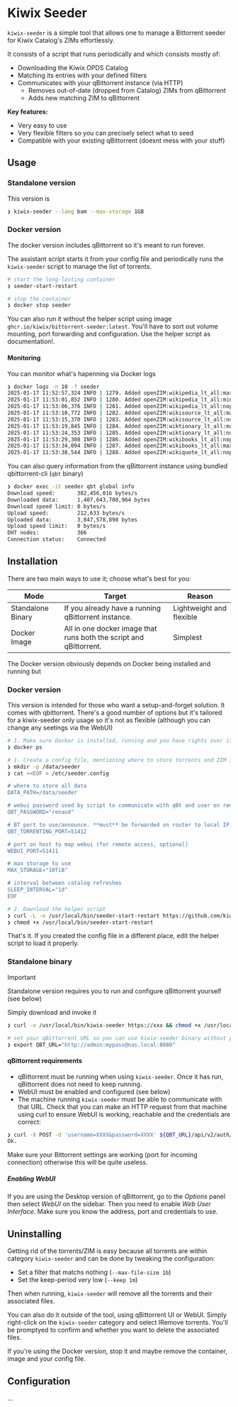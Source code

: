 # Kiwix Seeder

`kiwix-seeder` is a simple tool that allows one to manage a Bittorrent seeder for Kiwix Catalog's ZIMs effortlessly.

It 	consists of a script that runs periodically and which consists mostly of:

- Downloading the Kiwix OPDS Catalog
- Matching its entries with your defined filters
- Communicates with your qBittorrent instance (via HTTP)
  - Removes out-of-date (dropped from Catalog) ZIMs from qBittorrent
  - Adds new matching ZIM to qBittorrent

**Key features:**

- Very easy to use
- Very flexible filters so you can precisely select what to seed
- Compatible with your existing qBittorrent (doesnt mess with your stuff)

## Usage

### Standalone version

This version is 

```sh
❯ kiwix-seeder --lang bam --max-storage 1GB
```

### Docker version

The docker version includes qBittorrent so it's meant to run forever.

The assistant script starts it from your config file and periodically runs the `kiwix-seeder` script to manage the list of torrents.

```sh
# start the long-lasting container
❯ seeder-start-restart

# stop the container
❯ docker stop seeder
```

You can also run it without the helper script using image `ghcr.io/kiwix/bittorrent-seeder:latest`. You'll have to sort out volume mounting, port forwarding and configuration. Use the helper script as documentation!.

#### Monitoring

You can monitor what's hapenning via Docker logs

```sh
❯ docker logs -n 10 -f seeder
2025-01-17 11:52:57,324 INFO | 1279. Added openZIM:wikipedia_lt_all:maxi @ 2024-06-14 (2.2 GiB)
2025-01-17 11:53:01,852 INFO | 1280. Added openZIM:wikipedia_lt_all:mini @ 2024-06-13 (294.03 MiB)
2025-01-17 11:53:06,376 INFO | 1281. Added openZIM:wikipedia_lt_all:nopic @ 2024-06-14 (669.17 MiB)
2025-01-17 11:53:10,772 INFO | 1282. Added openZIM:wikisource_lt_all:maxi @ 2024-06-16 (7.85 MiB)
2025-01-17 11:53:15,370 INFO | 1283. Added openZIM:wikisource_lt_all:nopic @ 2024-06-16 (7.13 MiB)
2025-01-17 11:53:19,845 INFO | 1284. Added openZIM:wiktionary_lt_all:maxi @ 2024-05-11 (704.35 MiB)
2025-01-17 11:53:24,353 INFO | 1285. Added openZIM:wiktionary_lt_all:nopic @ 2024-05-11 (687.87 MiB)
2025-01-17 11:53:29,308 INFO | 1286. Added openZIM:wikibooks_lt_all:nopic @ 2024-06-26 (100.94 MiB)
2025-01-17 11:53:34,094 INFO | 1287. Added openZIM:wikibooks_lt_all:maxi @ 2024-06-26 (107.22 MiB)
2025-01-17 11:53:38,544 INFO | 1288. Added openZIM:wikiquote_lt_all:nopic @ 2024-06-16 (6.12 MiB)
```

You can also query information from the qBittorrent instance using bundled qbittorrent-cli (`qbt` binary)

```sh
❯ docker exec -it seeder qbt global info
Download speed:       382,456,016 bytes/s
Downloaded data:      1,407,643,708,964 bytes
Download speed limit: 0 bytes/s
Upload speed:         212,633 bytes/s
Uploaded data:        3,847,578,898 bytes
Upload speed limit:   0 bytes/s
DHT nodes:            366
Connection status:    Connected
```



## Installation

There are two main ways to use it; choose what's best for you:

| Mode | Target | Reason |
| ---  | -------| --- |
| Standalone Binary | If you already have a running qBittorrent instance. | Lightweight and flexible |
| Docker Image      | All in one docker image that runs both the script and qBittorrent. | Simplest  |

The Docker version obviously depends on Docker being installed and running but

### Docker version

This version is intended for those who want a setup-and-forget solution. It comes with qbittorrent. There's a good number of options but it's tailored for a kiwix-seeder only usage so it's not as flexible (although you can change any seetings via the WebUI)

```sh
# 1. Make sure Docker is installed, running and you have rights over it
❯ docker ps

# 1. Create a config file, mentioning where to store torrents and ZIM into.
❯ mkdir -p /data/seeder
❯ cat <<EOF > /etc/seeder.config

# where to store all data
DATA_PATH=/data/seeder

# webui password used by script to communicate with qBt and user on remove webui
QBT_PASSWORD="renaud"

# BT port to use/announce. **must** be forwarded on router to local IP (uPNP cannot work accross docker routing)
QBT_TORRENTING_PORT=51412

# port on host to map webui (for remote access, optional)
WEBUI_PORT=51411

# max storage to use
MAX_STORAGE="10TiB"

# interval between catalog refreshes
SLEEP_INTERVAL="1d"
EOF

# 2. Download the helper script
❯ curl -L -o /usr/local/bin/seeder-start-restart https://github.com/kiwix/container-images/raw/refs/heads/main/bittorrent-seeder/seeder-start-restart.sh
❯ chmod +x /usr/local/bin/seeder-start-restart
```

That's it. If you created the config file in a different place, edit the helper script to load it properly.

### Standalone binary

> [!IMPORTANT]  
> Standalone version requires you to run and configure qBittorrent yourself (see below)

Simply download and invoke it

```sh
❯ curl -o /usr/local/bin/kiwix-seeder https://xxx && chmod +x /usr/local/bin/kiwix-seeder

# set your qBittorrent URL so you can use kiwix-seeder binary without passing your credentials
❯ export QBT_URL="http://admin:mypass@nas.local:8080"
```

#### qBittorrent requirements

- qBittorrent must be running when using `kiwix-seeder`. Once it has run, qBittorrent does not need to keep running.
- WebUI must be enabled and configured (see below)
- The machine running `kiwix-seeder` must be able to communicate with that URL. Check that you can make an HTTP request from that machine using curl to ensure WebUI is working, reachable and the credentials are correct:


```sh
❯ curl -X POST -d 'username=XXXX&password=XXXX' ${QBT_URL}/api/v2/auth/login
Ok.
```

Make sure your Bittorrent settings are working (port for incoming connection) otherwise this will be quite useless.

##### Enabling WebUI

If you are using the Desktop version of qBittorrent, go to the *Options* panel then select *WebUI* on the sidebar. Then you need to enable *Web User Interface*.
Make sure you know the address, port and credentials to use.

## Uninstalling

Getting rid of the torrents/ZIM is easy because all torrents are within category `kiwix-seeder` and can be done by tweaking the configuration:

- Set a filter that matchs nothing (`--max-file-size 1b`)
- Set the keep-period very low (`--keep 1m`)

Then when running, `kiwix-seeder` will remove all the torrents and their associated files.

You can also do it outside of the tool, using qBittorrent UI or WebUI. Simply right-click on the `kiwix-seeder` category and select IRemove torrents. You'll be promptyed to confirm and whether you want to delete the associated files.


If you're using the Docker version, stop it and maybe remove the container, image and your config file.

## Configuration

...
